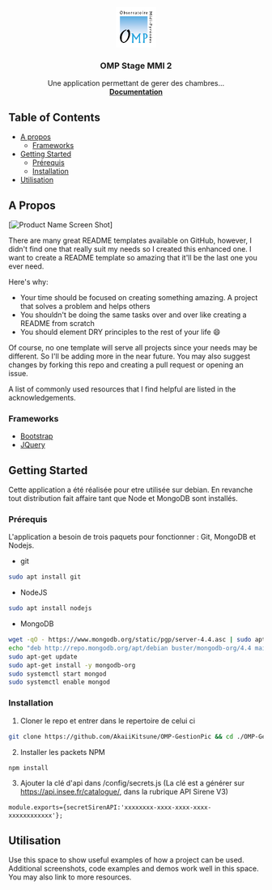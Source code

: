 <!-- PROJECT LOGO -->
<br />
<p align="center">
  <a href="https://github.com/AkaiiKitsune/OMP-GestionPic">
    <img src="images/logo.png" alt="Logo" width="80" height="80">
  </a>

  <h3 align="center">OMP Stage MMI 2</h3>

  <p align="center">
    Une application permettant de gerer des chambres...
    <br/>
    <a href="https://github.com/AkaiiKitsune/OMP-GestionPic"><strong>Documentation</strong></a>
    <br/>
  </p>
</p>



<!-- TABLE OF CONTENTS -->
## Table of Contents

* [A propos](#a-propos)
  * [Frameworks](#Frameworks)
* [Getting Started](#getting-started)
  * [Prérequis](#Prérequis)
  * [Installation](#installation)
* [Utilisation](#Utilisation)



<!-- ABOUT THE PROJECT -->
## A Propos

[![Product Name Screen Shot][product-screenshot]]

There are many great README templates available on GitHub, however, I didn't find one that really suit my needs so I created this enhanced one. I want to create a README template so amazing that it'll be the last one you ever need.

Here's why:
* Your time should be focused on creating something amazing. A project that solves a problem and helps others
* You shouldn't be doing the same tasks over and over like creating a README from scratch
* You should element DRY principles to the rest of your life :smile:

Of course, no one template will serve all projects since your needs may be different. So I'll be adding more in the near future. You may also suggest changes by forking this repo and creating a pull request or opening an issue.

A list of commonly used resources that I find helpful are listed in the acknowledgements.

### Frameworks
* [Bootstrap](https://getbootstrap.com)
* [JQuery](https://jquery.com)



<!-- GETTING STARTED -->
## Getting Started

Cette application a été réalisée pour etre utilisée sur debian. En revanche tout distribution fait affaire tant que Node et MongoDB sont installés.

### Prérequis

L'application a besoin de trois paquets pour fonctionner : Git, MongoDB et Nodejs.
* git
```sh
sudo apt install git
```

* NodeJS
```sh
sudo apt install nodejs
```

* MongoDB
```sh
wget -qO - https://www.mongodb.org/static/pgp/server-4.4.asc | sudo apt-key add -
echo "deb http://repo.mongodb.org/apt/debian buster/mongodb-org/4.4 main" | sudo tee /etc/apt/sources.list.d/mongodb-org-4.4.list
sudo apt-get update
sudo apt-get install -y mongodb-org
sudo systemctl start mongod
sudo systemctl enable mongod
```

### Installation
1. Cloner le repo et entrer dans le repertoire de celui ci
```sh
git clone https://github.com/AkaiiKitsune/OMP-GestionPic && cd ./OMP-GestionPic
```
2. Installer les packets NPM
```sh
npm install
```
3. Ajouter la clé d'api dans /config/secrets.js (La clé est a générer sur https://api.insee.fr/catalogue/, dans la rubrique API Sirene V3)
```JS
module.exports={secretSirenAPI:'xxxxxxxx-xxxx-xxxx-xxxx-xxxxxxxxxxxx'};
```



<!-- USAGE EXAMPLES -->
## Utilisation

Use this space to show useful examples of how a project can be used. Additional screenshots, code examples and demos work well in this space. You may also link to more resources.




<!-- MARKDOWN LINKS & IMAGES -->
[product-screenshot]: images/screenshot.png

